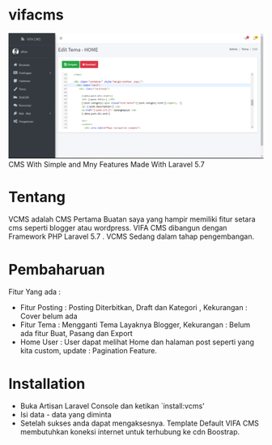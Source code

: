 # vifacms
![cover](/public/assets/cover.png)
CMS With Simple and Mny Features Made With Laravel 5.7

# Tentang
VCMS adalah CMS Pertama Buatan saya yang hampir memiliki fitur setara cms seperti blogger atau wordpress. VIFA CMS dibangun dengan Framework PHP Laravel 5.7
. VCMS Sedang dalam tahap pengembangan.


# Pembaharuan
Fitur Yang ada :
* Fitur Posting : Posting Diterbitkan, Draft dan Kategori , Kekurangan : Cover belum ada
* Fitur Tema : Mengganti Tema Layaknya Blogger, Kekurangan : Belum ada fitur Buat, Pasang dan Export
* Home User : User dapat melihat Home dan halaman post seperti yang kita custom, update : Pagination Feature.

# Installation
* Buka Artisan Laravel Console dan ketikan `install:vcms'
* Isi data - data yang diminta
* Setelah sukses anda dapat mengaksesnya. Template Default VIFA CMS membutuhkan koneksi internet untuk terhubung ke cdn Boostrap.
